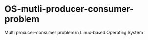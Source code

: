 # OS-mutli-producer-consumer-problem
Multi producer-consumer problem in Linux-based Operating System
